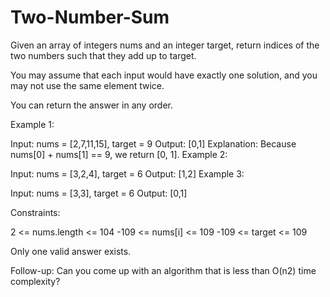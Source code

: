 # Two-Number-Sum

Given an array of integers nums and an integer target, return indices of the two numbers such that they add up to target.

You may assume that each input would have exactly one solution, and you may not use the same element twice.

You can return the answer in any order.

 

Example 1:

  Input: nums = [2,7,11,15], target = 9
  Output: [0,1]
  Explanation: Because nums[0] + nums[1] == 9, we return [0, 1].
  Example 2:

  Input: nums = [3,2,4], target = 6
  Output: [1,2]
  Example 3:
  
  Input: nums = [3,3], target = 6
  Output: [0,1]
   

Constraints:
  
  2 <= nums.length <= 104
  -109 <= nums[i] <= 109
  -109 <= target <= 109
  
Only one valid answer exists.
 
Follow-up: Can you come up with an algorithm that is less than O(n2) time complexity?
